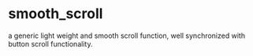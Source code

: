 # smooth_scroll
a generic light weight and smooth scroll function, well synchronized with button scroll functionality.
